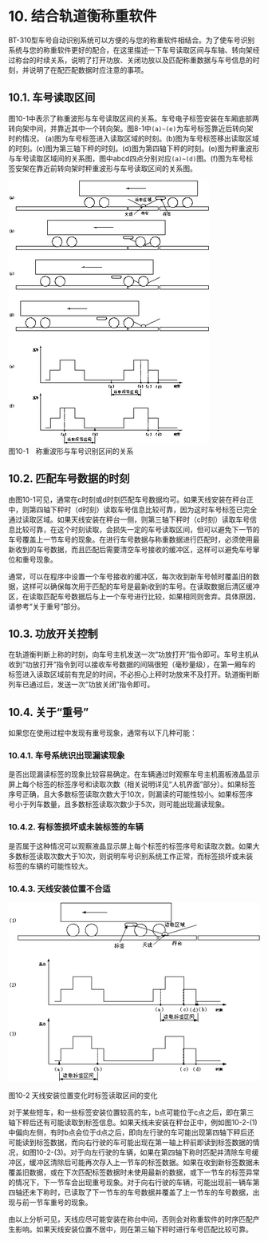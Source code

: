 # 10. 结合轨道衡称重软件

BT-310型车号自动识别系统可以方便的与您的称重软件相结合。为了使车号识别系统与您的称重软件更好的配合，在这里描述一下车号读取区间与车轴、转向架经过称台的时续关系，说明了打开功放、关闭功放以及匹配称重数据与车号信息的时刻，并说明了在配匹配数据时应注意的事项。

## 10.1. 车号读取区间

图10-1中表示了称重波形与车号读取区间的关系。车号电子标签安装在车厢底部两转向架中间，并靠近其中一个转向架。图8-1中`(a)~(e)`为车号标签靠近后转向架时的情况， (a)图为车号标签进入读取区域的时刻。(b)图为车号标签移出读取区域的时刻。(c)图为第三轴下秤的时刻。(d)图为第四轴下秤的时刻。(e)图为秤重波形与车号读取区域间的关系图，图中abcd四点分别对应`(a)~(d)`图。(f)图为车号标签安架在靠近前转向架时秤重波形与车号读取区间的关系图。

![img](images/10/clip_image002.gif)  
图10-1　称重波形与车号识别区间的关系

## 10.2. 匹配车号数据的时刻

由图10-1可见，通常在c时刻或d时刻匹配车号数据均可。如果天线安装在秤台正中，则第四轴下秤时（d时刻）读取车号信息比较可靠，因为这时车号标签已完全通过读取区域。如果天线安装在秤台一侧，则第三轴下秤时（c时刻）读取车号信息比较可靠，在这个时刻读取，会损失一定的车号读取区间，但可以避免下一节的车号覆盖上一节车号的现象。在进行车号数据与称重数据进行匹配时，必须使用最新收到的车号数据，而且匹配后需要清空车号接收的缓冲区，这样可以避免车号窜位和重号现象。

通常，可以在程序中设置一个车号接收的缓冲区，每次收到新车号帧时覆盖旧的数据，这样可以确保每次用于匹配的车号是最新收到的车号。在读取数据后清区缓冲区，在读取匹配车号数据后与上一个车号进行比较，如果相同则舍弃。具体原因，请参考“关于重号”部分。

## 10.3. 功放开关控制

在轨道衡判断上称的时刻，向车号主机发送一次“功放打开”指令即可。车号主机从收到“功放打开”指令到可以接收车号数据的间隔很短（毫秒量级），在第一厢车的标签进入读取区域前有充足的时间，不必担心上秤时功放来不及打开。轨道衡判断列车已通过后，发送一次“功放关闭”指令即可。

## 10.4. 关于“重号”

如果您在使用过程中发现有重号现象，通常有以下几种可能：

### 10.4.1. 车号系统识出现漏读现象

是否出现漏读标签的现象比较容易确定。在车辆通过时观察车号主机面板液晶显示屏上每个标签的标签序号和读取次数（相关说明详见“人机界面”部分）。如果标签序号正确，且大多数标签读取次数大于10次，则漏读的可能性较小。如果标签序号小于列车数量，且多数标签读取次数少于5次，则可能出现漏读现象。

### 10.4.2. 有标签损坏或未装标签的车辆

是否属于这种情况可以观察液晶显示屏上每个标签的标签序号和读取次数。如果大多数标签读取次数大于10次，则说明车号识别系统工作正常，而标签损坏或未装标签的车辆的可能性较大。

### 10.4.3. 天线安装位置不合适

![img](images/10/clip_image004.gif)

图10-2 天线安装位置变化时标签读取区间的变化

对于某些短车，和一些标签安装位置较高的车，b点可能位于c点之后，即在第三轴下秤后还有可能读取到标签信息。如果天线未安装在秤台正中，例如图10-2-(1)中偏向左侧，有时b点会位于d点之后，即向左行驶的车可能出现第四轴下秤后还可能读到标签数据，而向右行驶的车可能出现在第一轴上秤前即读到标签数据的情况，如图10-2-(3)。对于向左行驶的车辆，如果在第四轴下称时匹配并清除车号缓冲区，缓冲区清除后可能再次存入上一节车的标签数据。如果在收到新标签数据未覆盖旧数据，或在下次匹配标签数据时未使用最新的数据，或下一节车的标签异常的情况下，下一节车会出现重号现象。对于向右行驶的车辆，可能出现前一辆车第四轴还未下称时，已读取了下一节车的车号数据并覆盖了上一节车的车号数据，出现与前一节车重号的现象。

由以上分析可见，天线应尽可能安装在称台中间，否则会对称重软件的时序匹配产生影响。如果天线安装位置不居中，则在第三轴下秤时进行车号匹配比较可靠。